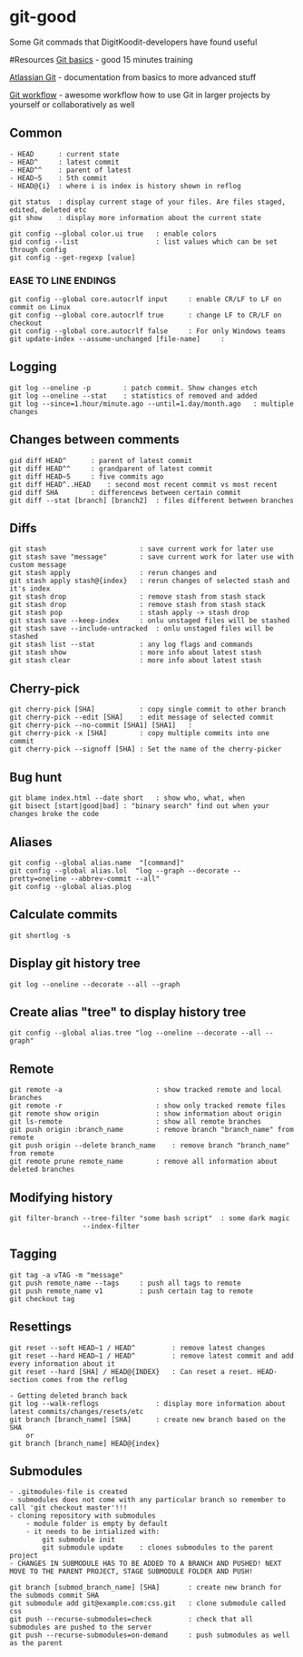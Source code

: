 # git-good
Some Git commads that DigitKoodit-developers have found useful


#Resources 
[Git basics](https://try.github.io/) - good 15 minutes training

[Atlassian Git](https://www.atlassian.com/git) - documentation from basics to more advanced stuff

[Git workflow](http://nvie.com/posts/a-successful-git-branching-model/) - awesome workflow how to use Git in larger projects by yourself or collaboratively as well 
  
## Common 
	- HEAD 		: current state
	- HEAD^		: latest commit
	- HEAD^^	: parent of latest
	- HEAD~5	: 5th commit
	- HEAD@{i} 	: where i is index is history shown in reflog

	git status	: display current stage of your files. Are files staged, edited, deleted etc
	git show	: display more information about the current state

	git config --global color.ui true	: enable colors
	gid config --list					: list values which can be set through config
	git config --get-regexp [value]

### EASE TO LINE ENDINGS	
	git config --global core.autocrlf input 	: enable CR/LF to LF on commit on Linux
	git config --global core.autocrlf true		: change LF to CR/LF on checkout
	git config --global core.autocrlf false 	: For only Windows teams
	git update-index --assume-unchanged [file-name] 	: 
 
## Logging
	git log --oneline -p	 	: patch commit. Show changes etch 
	git log --oneline --stat	: statistics of removed and added
	git log --since=1.hour/minute.ago --until=1.day/month.ago	: multiple changes 

## Changes between comments
	gid diff HEAD^ 		: parent of latest commit
	git diff HEAD^^		: grandparent of latest commit
	git diff HEAD~5		: five commits ago
	git diff HEAD^..HEAD	: second most recent commit vs most recent
	gid diff SHA		: differencews between certain commit
	git diff --stat [branch] [branch2] 	: files different between branches
  
## Diffs 
	git stash						: save current work for later use
	git stash save "message"		: save current work for later use with custom message 
	git stash apply					: rerun changes and 
	git stash apply stash@{index}	: rerun changes of selected stash and it's index
	git stash drop					: remove stash from stash stack
	git stash drop					: remove stash from stash stack
	git stash pop					: stash apply -> stash drop
	git stash save --keep-index		: onlu unstaged files will be stashed
	git stash save --include-untracked	: onlu unstaged files will be stashed
	git stash list --stat 			: any log flags and commands
	git stash show 		 			: more info about latest stash
	git stash clear 		 		: more info about latest stash

## Cherry-pick
	git cherry-pick [SHA]			: copy single commit to other branch
	git cherry-pick --edit [SHA]	: edit message of selected commit
	git cherry-pick --no-commit [SHA1] [SHA1]	: 
	git cherry-pick -x [SHA]		: copy multiple commits into one commit
	git cherry-pick --signoff [SHA]	: Set the name of the cherry-picker

## Bug hunt
	git blame index.html --date short 	: show who, what, when
	git bisect [start|good|bad]	: "binary search" find out when your changes broke the code

## Aliases
	git config --global alias.name  "[command]"
	git config --global alias.lol  "log --graph --decorate --pretty=oneline --abbrev-commit --all"
	git config --global alias.plog 
  
## Calculate commits 
	git shortlog -s 

## Display git history tree
	git log --oneline --decorate --all --graph

## Create alias "tree" to display history tree
	git config --global alias.tree "log --oneline --decorate --all --graph"

## Remote 
	git remote -a						: show tracked remote and local branches
	git remote -r						: show only tracked remote files
	git remote show origin				: show information about origin
	git ls-remote						: show all remote branches
	git push origin :branch_name		: remove branch "branch_name" from remote
	git push origin --delete branch_name	: remove branch "branch_name" from remote
	git remote prune remote_name 		: remove all information about deleted branches 

## Modifying history 
	git filter-branch --tree-filter "some bash script" 	: some dark magic
					  --index-filter

## Tagging 
	git tag -a vTAG -m "message" 
	git push remote_name --tags 	: push all tags to remote 
	git push remote_name v1 		: push certain tag to remote 
	git checkout tag

## Resettings
	git reset --soft HEAD~1 / HEAD^ 		: remove latest changes 
	git reset --hard HEAD~1 / HEAD^ 		: remove latest commit and add every information about it
	git reset --hard [SHA] / HEAD@{INDEX} 	: Can reset a reset. HEAD-section comes from the reflog

	- Getting deleted branch back
	git log --walk-reflogs				: display more information about latest commits/changes/resets/etc
	git branch [branch_name] [SHA]		: create new branch based on the SHA
		or
	git branch [branch_name] HEAD@{index}
  
## Submodules  
	- .gitmodules-file is created
	- submodules does not come with any particular branch so remember to call 'git checkout master'!!!
	- cloning repository with submodules
		- module folder is empty by default
		- it needs to be intialized with:
			git submodule init
			git submodule update 	: clones submodules to the parent project
	- CHANGES IN SUBMODULE HAS TO BE ADDED TO A BRANCH AND PUSHED! NEXT MOVE TO THE PARENT PROJECT, STAGE SUBMODULE FOLDER AND PUSH!

	git branch [submod_branch_name] [SHA]		: create new branch for the submods commit SHA
	git submodule add git@example.com:css.git	: clone submodule called css
	git push --recurse-submodules=check 		: check that all submodules are pushed to the server
	git push --recurse-submodules=on-demand 	: push submodules as well as the parent

